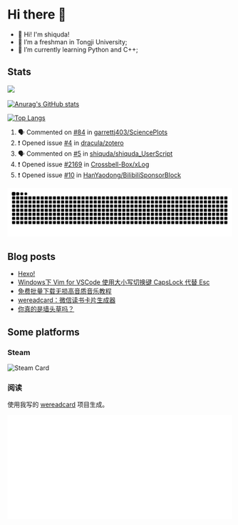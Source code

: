 # Hi there 👋

- 👋 Hi! I'm shiquda!
- 📖 I’m a freshman in Tongji University;
- 🌱 I’m currently learning Python and C++;

## Stats

![](https://komarev.com/ghpvc/?username=shiquda)

[![Anurag's GitHub stats](https://github-readme-stats.vercel.app/api?username=shiquda&theme=vue-dark&show_icons=true)](https://github.com/anuraghazra/github-readme-stats)

[![Top Langs](https://github-readme-stats.vercel.app/api/top-langs/?username=shiquda&theme=vue-dark&show_icons=true&hide=SCSS)](https://github.com/anuraghazra/github-readme-stats)

<!--START_SECTION:activity-->
1. 🗣 Commented on [#84](https://github.com/garrettj403/SciencePlots/issues/84#issuecomment-2323297933) in [garrettj403/SciencePlots](https://github.com/garrettj403/SciencePlots)
2. ❗ Opened issue [#4](https://github.com/dracula/zotero/issues/4) in [dracula/zotero](https://github.com/dracula/zotero)
3. 🗣 Commented on [#5](https://github.com/shiquda/shiquda_UserScript/issues/5#issuecomment-2295521090) in [shiquda/shiquda_UserScript](https://github.com/shiquda/shiquda_UserScript)
4. ❗ Opened issue [#2169](https://github.com/Crossbell-Box/xLog/issues/2169) in [Crossbell-Box/xLog](https://github.com/Crossbell-Box/xLog)
5. ❗ Opened issue [#10](https://github.com/HanYaodong/BilibiliSponsorBlock/issues/10) in [HanYaodong/BilibiliSponsorBlock](https://github.com/HanYaodong/BilibiliSponsorBlock)
<!--END_SECTION:activity-->

<picture>
  <source media="(prefers-color-scheme: dark)" srcset="https://raw.githubusercontent.com/shiquda/shiquda/output/github-contribution-grid-snake-dark.svg">
  <source media="(prefers-color-scheme: light)" srcset="https://raw.githubusercontent.com/shiquda/shiquda/output/github-contribution-grid-snake.svg">
  <img alt="github contribution grid snake animation" src="https://raw.githubusercontent.com/shiquda/shiquda/output/github-contribution-grid-snake.svg">
</picture>

## Blog posts
<!-- BLOG-POST-LIST:START -->
- [Hexo!](https://shiquda.link/move-to-hexo/)
- [Windows下 Vim for VSCode 使用大小写切换键 CapsLock 代替 Esc](https://shiquda.link/windows-vim-for-vscode-use-capslock-instead-of-esc/)
- [免费批量下载无损高音质音乐教程](https://shiquda.link/batch-download-high-quality-music/)
- [wereadcard：微信读书卡片生成器](https://shiquda.link/weread-card-project/)
- [你真的是墙头草吗？](https://shiquda.link/are-you-a-wallflower/)
<!-- BLOG-POST-LIST:END -->

## Some platforms

### Steam

![Steam Card](https://card.yuy1n.io/card/76561199045221076/tokyonight,en,bg-FF0000-0033FF,games)

### 阅读

使用我写的 [wereadcard](https://github.com/shiquda/wereadcard) 项目生成。

![Weread Card](https://github.com/shiquda/wereadcard/raw/main/output/recent_read.svg)

<!--
**shiquda/shiquda** is a ✨ _special_ ✨ repository because its `README.md` (this file) appears on your GitHub profile.

Here are some ideas to get you started:

- 🔭 I’m currently working on ...
- 🌱 I’m currently learning ...
- 👯 I’m looking to collaborate on ...
- 🤔 I’m looking for help with ...
- 💬 Ask me about ...
- 📫 How to reach me: ...
- 😄 Pronouns: ...
- ⚡ Fun fact: ...
-->

